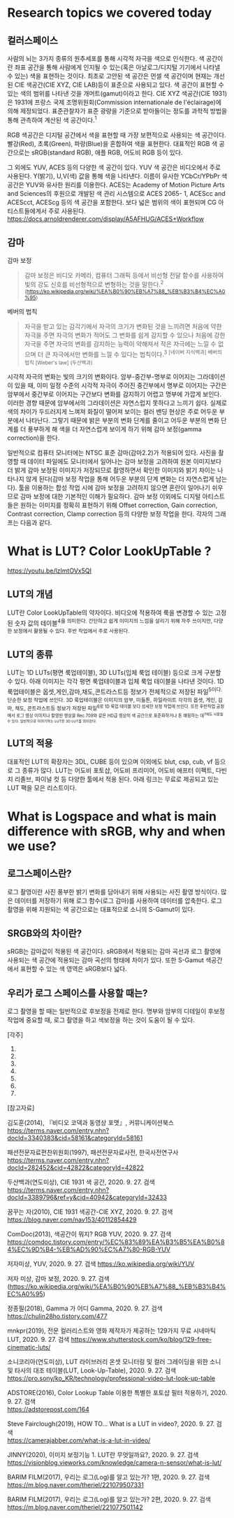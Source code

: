 # Research topics we covered today

## 컬러스페이스

사람의 뇌는 3가지 종류의 원추세포를 통해 시각적 자극을 색으로 인식한다. 
색 공간이란 좌표 공간을 통해 사람에게 인지될 수 있는(혹은 아날로그/디지털 기기에서 나타낼 수 있는) 색을 표현하는 것이다.
최초로 고안된 색 공간은 먼셀 색 공간이며 현재는 개선된 CIE 색공간(CIE XYZ, CIE LAB)등이 표준으로 사용되고 있다.
색 공간이 표현할 수 있는 색의 범위를 나타낸 것을 개머트(gamut)이라고 한다. 
 CIE XYZ 색공간(CIE 1931)은 1931에 프랑스 국제 조명위원회(Commission internationale de l'éclairage)에 의해 제정되었다.
 표준관찰자가 표준 광량을 기준으로 받아들이는 정도를  과학적 방법을 통해 관측하여 계산된 색 공간이다.<sup>1
 
 
 RGB 색공간은 디지털 공간에서 색을 표현할 때 가장 보편적으로 사용되는 색 공간이다.
 빨강(Red), 초록(Green), 파랑(Blue)을 혼합하여 색을 표현한다. 대표적인 RGB 색 공간으로는 sRGB(standard RGB), 애플 RGB, 어도비 RGB 등이 있다. 
 
 
 그 외에도 YUV, ACES 등의 다양한 색 공간이 있다. 
 YUV 색 공간은 비디오에서 주로 사용된다. Y(밝기), U,V(색) 값을 통해 색을 나타낸다.
 이름이 유사한 YCbCr/YPbPr 색 공간은 YUV와 유사한 원리를 이용한다.
 ACES는 Academy of Motion Picture Arts and Sciences의 후원으로 개발된 색 관리 시스템으로 ACES 2065- 1, ACEScc and ACEScct, ACEScg 등의 색 공간을 포함한다.
 보다 넓은 범위의 색이 표현되며 CG 아티스트들에게서 주로 사용된다.
 https://docs.arnoldrenderer.com/display/A5AFHUG/ACES+Workflow 

## 감마 

감마 보정

>감마 보정은 비디오 카메라, 컴퓨터 그래픽 등에서 비선형 전달 함수를 사용하여 빛의 강도 신호를 비선형적으로 변형하는 것을 말한다.<sup>2
(https://ko.wikipedia.org/wiki/%EA%B0%90%EB%A7%88_%EB%B3%B4%EC%A0%95)

베버의 법칙 

>자극을 받고 있는 감각기에서 자극의 크기가 변화된 것을 느끼려면 처음에 약한 자극을 주면 자극의 변화가 적어도 그 변화를 쉽게 감지할 수 있으나 처음에 강한 자극을 주면 자극의 변화를 감지하는 능력이 약해져서 작은 자극에는 느낄 수 없으며 더 큰 자극에서만 변화를 느낄 수 있다는 법칙이다.<sup>3
[네이버 지식백과] 베버의 법칙 [Weber's law] (두산백과)

 시각적 자극의 변화는 빛의 크기의 변화이다. 암부-중간부-명부로 이어지는 그라데이션이 있을 때, 이미 일정 수준의 시각적 자극이 주어진 중간부에서 명부로 이어지는 구간은 암부에서 중간부로 이어지는 구간보다 변화를 감지하기 어렵고 명부에 가깝게 보인다. 이러한 경향 때문에 암부에서의 그라데이션은 자연스럽지 못하다고 느끼기 쉽다. 실제로 색의 차이가 두드러지게 느껴져 화질이 떨어져 보이는 컬러 밴딩 현상은 주로 어두운 부분에서 나타난다. 그렇기 때문에 밝은 부분의 변화 단계를 줄이고 어두운 부분의 변화 단계를 더 풍부하게 해 색을 더 자연스럽게 보이게 하기 위해 감마 보정(gamma correction)을 한다.
 
 일반적으로 컴퓨터 모니터에는 NTSC 표준 감마(감마2.2)가 적용되어 있다. 사진을 촬영할 때 데이터 파일에도 모니터에서 일어나는 감마 보정을 고려하여 원본 이미지보다 더 밝게 감마 보정된 이미지가 저장되므로 촬영하면서 확인한 이미지와 밝기 차이는 나타나지 않게 된다(감마 보정 작업을 통해 어두운 부분의 단계 변화는 더 자연스럽게 남는다).
 툴을 이용하는 합성 작업 시에 감마 보정을 고려하지 않으면 혼란이 일어나기 쉬우므로 감마 보정에 대한 기본적인 이해가 필요하다. 감마 보정 이외에도 디지털 아티스트들은 원하는 이미지를 정확히 표현하기 위해  Offset correction, Gain correction, Contrast correction, Clamp correction 등의 다양한 보정 작업을 한다. 각자의 그래프는 다음과 같다. 

# What is LUT? Color LookUpTable ?


https://youtu.be/lzImtOVx5QI

## LUT의 개념 

 LUT란 Color LookUpTable의 약자이다. 비디오에 적용하여 룩을 변경할 수 있는 고정된 숫자 값의 테이블<sup>4을 의미한다. 간단하고 쉽게 이미지의 느낌을 살리기 위해 자주 쓰이지만, 다양한 보정에서 활용될 수 있다. 후반 작업에서 주로 사용된다.  

## LUT의 종류
 LUT는 1D LUTs(평면 룩업테이블), 3D LUTs(입체 룩업 테이블) 등으로 크게 구분할 수 있다. 아래 이미지는 각각 평면 룩업테이블과 입체 룩업 테이블을 나타낸 것이다. 1D 룩업테이블은 옵셋,게인,감마,채도,콘트라스트등 정보가 전체적으로 저장된 파일<sup>5이다. 단순한 보정 작업에 쓰인다. 3D 룩업테이블은 이미지의 암부, 미들톤, 하일라이트 각각의 옵셋, 게인, 감마, 채도, 콘트라스트등 정보가 저장된 파일<sup>6로 1D 룩업 테이블 보다 섬세한 보정 작업에 쓰인다. 또한 후반작업 공정에서 로그 영상 이미지나 촬영된 영상을 Rec.709와 같은 HD급 영상의 색 공간으로 표준화하거나 톤 매핑하는 데<sup>7에도 사용될 수 있다. 일반적으로 이야기하는 LUT란 3D LUT를 의미한다. 

## LUT의 적용 
 대표적인 LUT의 확장자는 3DL, CUBE 등이 있으며 이외에도 blut, csp, cub, vf 등으로 그 종류가 많다. LUT는 어도비 포토샵, 어도비 프리미어, 어도비 애프터 이펙트, 다빈치 리졸브, 파이널 컷 등 다양한 툴에서 적용 된다. 아래 링크는 무료로 제공되고 있는 LUT 팩을 모은 리스트이다.   

# What is Logspace and what is main difference with sRGB, why and when we use?


## 로그스페이스란?
 로그 촬영이란 사진 풍부한 밝기 변화를 담아내기 위해 사용되는 사진 촬영 방식이다. 많은 데이터를 저장하기 위해 로그 함수(로그 감마)를 사용하여 데이터를 압축한다. 로그 촬영을 위해 지원되는 색 공간으로는 대표적으로 소니의 S-Gamut이 있다. 

## SRGB와의 차이란?
 sRGB는 감마값이 적용된 색 공간이다. sRGB에서 적용되는 감마 곡선과 로그 촬영에 사용되는 색 공간에 적용되는 감마 곡선의 형태에 차이가 있다. 또한 S-Gamut 색공간에서 표현할 수 있는 색 영역은 sRGB보다 넓다.   
 
## 우리가 로그 스페이스를 사용할 때는?
 로그 촬영을 할 때는 일반적으로 후보정을 전제로 한다. 명부와 암부의 디테일이 후보정 작업에 중요할 때, 로그 촬영을 하고 색보정을 하는 것이 도움이 될 수 있다. 


[각주]


1)


2)


3)


4)


5)


6)


7)

[참고자료]

김도훈(2014), 『비디오 코덱과 동영상 포맷』, 커뮤니케이션북스 
https://terms.naver.com/entry.nhn?docId=3340383&cid=58161&categoryId=58161

패션전문자료편찬위원회(1997), 패션전문자료사전, 한국사전연구사  
https://terms.naver.com/entry.nhn?docId=282452&cid=42822&categoryId=42822

두산백과(연도미상), CIE 1931 색 공간, 2020. 9. 27. 검색
https://terms.naver.com/entry.nhn?docId=3389796&ref=y&cid=40942&categoryId=32433


꿈꾸는 자(2010), CIE 1931 색공간-CIE XYZ, 2020. 9. 27. 검색
https://blog.naver.com/nav153/40112854429

ComDoc(2013), 색공간이 뭐지? RGB YUV, 2020. 9. 27. 검색
https://comdoc.tistory.com/entry/%EC%83%89%EA%B3%B5%EA%B0%84%EC%9D%B4-%EB%AD%90%EC%A7%80-RGB-YUV

저자미상, YUV, 2020. 9. 27. 검색
https://ko.wikipedia.org/wiki/YUV

저자 미상, 감마 보정, 2020. 9. 27. 검색
(https://ko.wikipedia.org/wiki/%EA%B0%90%EB%A7%88_%EB%B3%B4%EC%A0%95)

정종필(2018), Gamma 가 어디 Gamma, 2020. 9. 27. 검색
https://chulin28ho.tistory.com/477

mnkpr(2019), 전문 컬러리스트와 영화 제작자가 제공하는 129가지 무료 시네마틱 LUT, 2020. 9. 27. 검색 
https://www.shutterstock.com/ko/blog/129-free-cinematic-luts/

소니코리아(연도미상), LUT 라이브러리 온셋 모니터링 및 컬러 그레이딩을 위한 소니 및 타사의 대조 테이블(LUT, Look-Up-Table), 2020. 9. 27. 검색 
https://pro.sony/ko_KR/technology/professional-video-lut-look-up-table

ADSTORE(2016), Color Lookup Table 이용한 특별한 포토샵 필터 적용하기, 2020. 9. 27. 검색  
https://adstorepost.com/164 

Steve Fairclough(2019), HOW TO... What is a LUT in video?, 2020. 9. 27. 검색  
https://camerajabber.com/what-is-a-lut-in-video/

JINNY(2020), 이미지 보정기능 1. LUT란 무엇일까요?, 2020. 9. 27. 검색 
https://visionblog.vieworks.com/knowledge/camera-n-sensor/what-is-lut/

BARIM FILM(2017), 우리는 로그(Log)를 알고 있는가? 1편, 2020. 9. 27. 검색 
https://m.blog.naver.com/theriel/221079507331

BARIM FILM(2017), 우리는 로그(Log)를 알고 있는가? 2편, 2020. 9. 27. 검색 
https://m.blog.naver.com/theriel/221077501142
